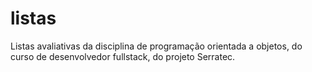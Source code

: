 # listas
Listas avaliativas da disciplina de programação orientada a objetos, do curso de desenvolvedor fullstack, do projeto Serratec.
